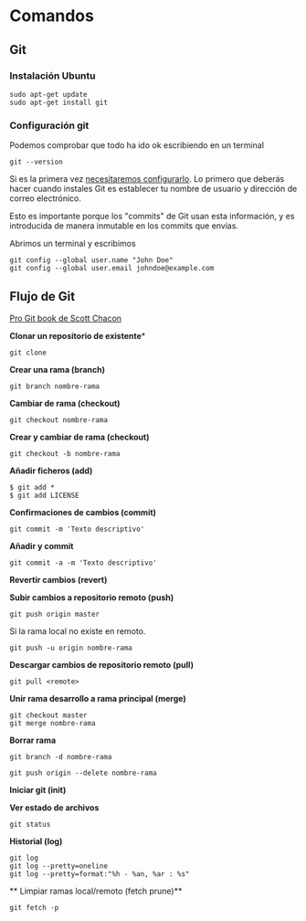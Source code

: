 # Comandos

## Git

### Instalación Ubuntu
```
sudo apt-get update
sudo apt-get install git
```
### Configuración git

Podemos comprobar que todo ha ido ok escribiendo en un terminal

```
git --version
```

Si es la primera vez [necesitaremos configurarlo](https://git-scm.com/book/es/v2/Inicio---Sobre-el-Control-de-Versiones-Configurando-Git-por-primera-vez). Lo primero que deberás hacer cuando instales Git es establecer tu nombre de usuario y dirección de correo electrónico. 

Esto es importante porque los "commits" de Git usan esta información, y es introducida de manera inmutable en los commits que envías.

Abrimos un terminal y escribimos

```
git config --global user.name "John Doe"
git config --global user.email johndoe@example.com
```

## Flujo de Git

[Pro Git book de Scott Chacon](https://git-scm.com/book/es/v2/)

**Clonar un repositorio de existente***
```
git clone
```
**Crear una rama (branch)**
```
git branch nombre-rama
```
**Cambiar de rama (checkout)**

```
git checkout nombre-rama
```
**Crear y cambiar de rama (checkout)** 
```
git checkout -b nombre-rama
```
**Añadir ficheros (add)**
```
$ git add *
$ git add LICENSE
```
**Confirmaciones de cambios (commit)**
```
git commit -m 'Texto descriptivo'
```
**Añadir y commit**
```
git commit -a -m 'Texto descriptivo'
```
**Revertir cambios (revert)** 

**Subir cambios a repositorio remoto (push)**
```
git push origin master
````

Si la rama local no existe en remoto.

```
git push -u origin nombre-rama
````

**Descargar cambios de repositorio remoto (pull)**

```
git pull <remote>
```

**Unir rama desarrollo a rama principal (merge)**

```
git checkout master
git merge nombre-rama
```

**Borrar rama**
```
git branch -d nombre-rama

git push origin --delete nombre-rama
```

**Iniciar git (init)**

**Ver estado de archivos**
```
git status
```
**Historial (log)**
```
git log
git log --pretty=oneline
git log --pretty=format:"%h - %an, %ar : %s"
```
** Limpiar ramas local/remoto (fetch prune)**

```
git fetch -p 
```

